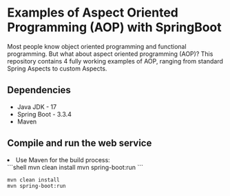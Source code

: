 # Examples of Aspect Oriented Programming (AOP) with SpringBoot

Most people know object oriented programming and functional programming. But what about aspect oriented programming (AOP)?
This repository contains 4 fully working examples of AOP, ranging from standard Spring Aspects to custom Aspects.

## Dependencies
<ul><li>Java JDK - 17</li>
<li>Spring Boot - 3.3.4</li>
<li>Maven</li>
</ul>

## Compile and run the web service
<li>Use Maven for the build process:</li>
```shell
mvn clean install
mvn spring-boot:run
```

```shell
mvn clean install
mvn spring-boot:run
```


